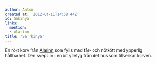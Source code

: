 ```yaml
---
author: Anton
created_at: '2012-03-11T14:38:44Z'
id: Sakinya
links:
  mention:
  - Alarinn
title: 'Sa''kinya'
---
```


En rökt korv från [Alarinn] som fylls med får- och nötkött med ypperlig hållbarhet. Den sveps in i
en bit ylletyg från det hus som tillverkar korven.

  [Alarinn]: Alarinn
